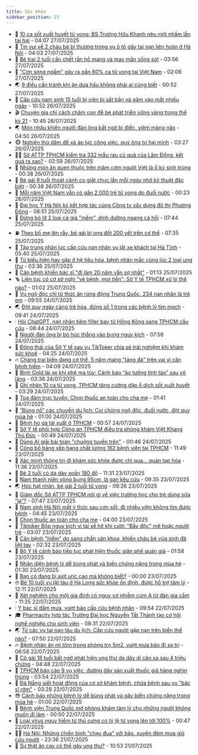 ```yaml
---
title: Sức khỏe
sidebar_position: 23
---
```


<!-- dantri-suc-khoe:START -->
- 🤔 [10 ca sốt xuất huyết tử vong: BS Trương Hữu Khanh nêu một nhầm lẫn tai hại](https://dantri.com.vn/suc-khoe/10-ca-sot-xuat-huyet-tu-vong-bs-truong-huu-khanh-neu-mot-nham-lan-tai-hai-20250727101317419.htm) - 04:07 27/07/2025
- 🚦 [Tin vui về 2 cháu bé bị thương trong vụ ô tô gây tai nạn liên hoàn ở Hà Nội](https://dantri.com.vn/suc-khoe/tin-vui-ve-2-chau-be-bi-thuong-trong-vu-o-to-gay-tai-nan-lien-hoan-o-ha-noi-20250727105716980.htm) - 04:03 27/07/2025
- 🤖 [Bé trai 2 tuổi cắn chết rắn hổ mang và may mắn sống sót](https://dantri.com.vn/suc-khoe/be-trai-2-tuoi-can-chet-ran-ho-mang-va-may-man-song-sot-20250727101140843.htm) - 03:56 27/07/2025
- 🐻 [&quot;Cơn sóng ngầm&quot; gây ra gần 80% ca tử vong tại Việt Nam](https://dantri.com.vn/suc-khoe/con-song-ngam-gay-ra-gan-80-ca-tu-vong-tai-viet-nam-20250727090603955.htm) - 02:06 27/07/2025
- 🌏 [9 điều cần tránh khi ăn dưa hấu không phải ai cũng biết](https://dantri.com.vn/suc-khoe/9-dieu-can-tranh-khi-an-dua-hau-khong-phai-ai-cung-biet-20250726194817940.htm) - 00:52 27/07/2025
- 👺 [Cấp cứu nam sinh 15 tuổi bị viên bi sắt bắn và găm vào mắt nhiều ngày](https://dantri.com.vn/suc-khoe/cap-cuu-nam-sinh-15-tuoi-bi-vien-bi-sat-ban-va-gam-vao-mat-nhieu-ngay-20250726174855074.htm) - 10:52 26/07/2025
- 🎬 [Chuyên gia chỉ cách chăm con để bé phát triển vững vàng trong thế kỷ 21](https://dantri.com.vn/suc-khoe/chuyen-gia-chi-cach-cham-con-de-be-phat-trien-vung-vang-trong-the-ky-21-20250726164503910.htm) - 10:45 26/07/2025
- 🌏 [Món nhậu khiến người đàn ông bất ngờ bị điếc, viêm màng não](https://dantri.com.vn/suc-khoe/mon-nhau-khien-nguoi-dan-ong-bat-ngo-bi-diec-viem-mang-nao-20250726110900517.htm) - 04:50 26/07/2025
- 🐵 [Nghiện thủ dâm để xả áp lực công việc, quý ông tự hại mình](https://dantri.com.vn/suc-khoe/nghien-thu-dam-de-xa-ap-luc-cong-viec-quy-ong-tu-hai-minh-20250724165017668.htm) - 03:27 26/07/2025
- 👨‍🏫 [Sở ATTP TPHCM kiểm tra 332 mẫu rau củ quả của Lâm Đồng, kết quả ra sao?](https://dantri.com.vn/suc-khoe/so-attp-tphcm-kiem-tra-332-mau-rau-cu-qua-cua-lam-dong-ket-qua-ra-sao-20250726093805670.htm) - 02:59 26/07/2025
- 🤗 [Những món ăn quen thuộc trên mâm cơm người Việt là ổ ký sinh trùng](https://dantri.com.vn/suc-khoe/nhung-mon-an-quen-thuoc-tren-mam-com-nguoi-viet-la-o-ky-sinh-trung-20250725180947510.htm) - 00:38 26/07/2025
- 🫶 [Bé gái 9 tuổi thoát cảnh co giật chục lần mỗi ngày nhờ kỹ thuật đặc biệt](https://dantri.com.vn/suc-khoe/be-gai-9-tuoi-thoat-canh-co-giat-chuc-lan-moi-ngay-nho-ky-thuat-dac-biet-20250725174657236.htm) - 00:38 26/07/2025
- 🙉 [Mỗi năm Việt Nam vẫn có gần 2.000 trẻ tử vong do đuối nước](https://dantri.com.vn/suc-khoe/moi-nam-viet-nam-van-co-gan-2000-tre-tu-vong-do-duoi-nuoc-20250725175550594.htm) - 00:23 26/07/2025
- 🦅 [Đại học Y Hà Nội ký kết hợp tác cùng Công ty xây dựng đô thị Phương Đông](https://dantri.com.vn/suc-khoe/dai-hoc-y-ha-noi-ky-ket-hop-tac-cung-cong-ty-xay-dung-do-thi-phuong-dong-20250725155059480.htm) - 08:51 25/07/2025
- 🐘 [Đừng bỏ lỡ 2 loại cá giá &quot;mềm&quot;, dinh dưỡng ngang cá hồi](https://dantri.com.vn/suc-khoe/dung-bo-lo-2-loai-ca-gia-mem-dinh-duong-ngang-ca-hoi-20250725081950923.htm) - 07:44 25/07/2025
- ⛽️ [Theo bố mẹ lên rẫy, bé gái bị ong đốt 200 vết trên cơ thể](https://dantri.com.vn/suc-khoe/theo-bo-me-len-ray-be-gai-bi-ong-dot-200-vet-tren-co-the-20250725141724003.htm) - 07:35 25/07/2025
- 🤡 [Tập trung nhân lực cấp cứu nạn nhân vụ lật xe khách tại Hà Tĩnh](https://dantri.com.vn/suc-khoe/tap-trung-nhan-luc-cap-cuu-nan-nhan-vu-lat-xe-khach-tai-ha-tinh-20250725120421245.htm) - 05:40 25/07/2025
- 💼 [Từ biểu hiện hay gặp ở hệ tiêu hóa, bệnh nhân mắc cùng lúc 2 loại ung thư](https://dantri.com.vn/suc-khoe/tu-bieu-hien-hay-gap-o-he-tieu-hoa-benh-nhan-mac-cung-luc-2-loai-ung-thu-20250725103621570.htm) - 03:36 25/07/2025
- 🤔 [Căn bệnh khiến bác sĩ &quot;đi làm 20 năm vẫn sợ nhất&quot;](https://dantri.com.vn/suc-khoe/can-benh-khien-bac-si-di-lam-20-nam-van-so-nhat-20250724153308000.htm) - 01:13 25/07/2025
- 🪜 [Liên tục có cơ sở nghi &quot;vẽ bệnh, moi tiền&quot;: Sở Y tế TPHCM xử lý thế nào?](https://dantri.com.vn/suc-khoe/lien-tuc-co-co-so-nghi-ve-benh-moi-tien-so-y-te-tphcm-xu-ly-the-nao-20250724231146767.htm) - 01:02 25/07/2025
- 📝 [Vụ ngộ độc chì từ thức ăn rúng động Trung Quốc, 234 nạn nhân là trẻ em](https://dantri.com.vn/suc-khoe/vu-ngo-doc-chi-tu-thuc-an-rung-dong-trung-quoc-234-nan-nhan-la-tre-em-20250724125407248.htm) - 09:55 24/07/2025
- 🌏 [Đột quỵ ngày càng trẻ hóa, đứng số 1 trong các bệnh lý tim mạch](https://dantri.com.vn/suc-khoe/dot-quy-ngay-cang-tre-hoa-dung-so-1-trong-cac-benh-ly-tim-mach-20250724152409135.htm) - 09:41 24/07/2025
- 🕯 [Hỏi ChatGPT, nạn nhân tiêm filler bay từ Hồng Kông sang TPHCM cầu cứu](https://dantri.com.vn/suc-khoe/hoi-chatgpt-nan-nhan-tiem-filler-bay-tu-hong-kong-sang-tphcm-cau-cuu-20250724124301383.htm) - 08:44 24/07/2025
- 🦍 [Người đàn ông bị bò húc thẳng vào bụng nguy kịch](https://dantri.com.vn/suc-khoe/nguoi-dan-ong-bi-bo-huc-thang-vao-bung-nguy-kich-20250724143450377.htm) - 07:56 24/07/2025
- 🌈 [Động thái của Sở Y tế sau vụ TikToker chia sẻ trải nghiệm khi khám sức khoẻ](https://dantri.com.vn/suc-khoe/dong-thai-cua-so-y-te-sau-vu-tiktoker-chia-se-trai-nghiem-khi-kham-suc-khoe-20250724103520531.htm) - 04:25 24/07/2025
- 🔥 [Chàng trai biến dạng cơ thể, 5 năm mang &quot;tảng đá&quot; trên vai vì căn bệnh hiếm](https://dantri.com.vn/suc-khoe/chang-trai-bien-dang-co-the-5-nam-mang-tang-da-tren-vai-vi-can-benh-hiem-20250724102631936.htm) - 04:09 24/07/2025
- 🌊 [Bình Gold lái xe khi phê ma túy: Cảnh báo “ảo tưởng tỉnh táo” sau vô lăng](https://dantri.com.vn/suc-khoe/binh-gold-lai-xe-khi-phe-ma-tuy-canh-bao-ao-tuong-tinh-tao-sau-vo-lang-20250724094306874.htm) - 03:38 24/07/2025
- 🚦 [Ghi nhận 10 ca tử vong, TPHCM tăng cường dập ổ dịch sốt xuất huyết](https://dantri.com.vn/suc-khoe/ghi-nhan-10-ca-tu-vong-tphcm-tang-cuong-dap-o-dich-sot-xuat-huyet-20250724101024121.htm) - 03:29 24/07/2025
- 🤖 [Toạ đàm trực tuyến: Chọn thuốc an toàn cho cha mẹ](https://dantri.com.vn/suc-khoe/toa-dam-truc-tuyen-chon-thuoc-an-toan-cho-cha-me-20250724084135618.htm) - 01:41 24/07/2025
- 🤡 [“Bùng nổ” các chuyến du lịch: Coi chừng ngộ độc, đuối nước, đột quỵ mùa hè](https://dantri.com.vn/suc-khoe/bung-no-cac-chuyen-du-lich-coi-chung-ngo-doc-duoi-nuoc-dot-quy-mua-he-20250724010524489.htm) - 01:00 24/07/2025
- 💂 [Bệnh ho gà tái xuất ở TPHCM](https://dantri.com.vn/suc-khoe/benh-ho-ga-tai-xuat-o-tphcm-20250724011527397.htm) - 00:57 24/07/2025
- 🦄 [Sở Y tế phối hợp Công an TPHCM điều tra phòng khám Việt Khang Thủ Đức](https://dantri.com.vn/suc-khoe/so-y-te-phoi-hop-cong-an-tphcm-dieu-tra-phong-kham-viet-khang-thu-duc-20250723164529157.htm) - 00:49 24/07/2025
- 🧠 [Dùng AI giải bài toán &quot;chuộng tuyến trên&quot;](https://dantri.com.vn/suc-khoe/dung-ai-giai-bai-toan-chuong-tuyen-tren-20250722142156390.htm) - 00:46 24/07/2025
- 🤖 [Công bố bảng xếp hạng chất lượng 162 bệnh viện tại TPHCM](https://dantri.com.vn/suc-khoe/cong-bo-bang-xep-hang-chat-luong-162-benh-vien-tai-tphcm-20250723165932281.htm) - 11:49 23/07/2025
- 💼 [Xác minh thông tin đi khám sức khỏe được chỉ qua... quán tạp hóa](https://dantri.com.vn/suc-khoe/xac-minh-thong-tin-di-kham-suc-khoe-duoc-chi-qua-quan-tap-hoa-20250723172812083.htm) - 11:36 23/07/2025
- 🧰 [Bé 2 tuổi có dạ dày xoắn 180 độ](https://dantri.com.vn/suc-khoe/be-2-tuoi-co-da-day-xoan-180-do-20250723154552997.htm) - 11:31 23/07/2025
- 🎉 [Nam thanh niên vòng bụng 95cm, lá gan kêu cứu](https://dantri.com.vn/suc-khoe/nam-thanh-nien-vong-bung-95cm-la-gan-keu-cuu-20250723161350157.htm) - 09:35 23/07/2025
- 🌏 [Hóc hạt nhãn, bé gái 2 tuổi tử vong](https://dantri.com.vn/suc-khoe/hoc-hat-nhan-be-gai-2-tuoi-tu-vong-20250723160536943.htm) - 09:26 23/07/2025
- 📝 [Giám đốc Sở ATTP TPHCM nói gì về việc trường học cho trẻ dùng sữa “lạ”?](https://dantri.com.vn/suc-khoe/giam-doc-so-attp-tphcm-noi-gi-ve-viec-truong-hoc-cho-tre-dung-sua-la-20250723121608233.htm) - 07:47 23/07/2025
- 🧠 [Nam sinh Hà Nội mất ý thức sau cơn sốt, đi nhiều viện không tìm được bệnh](https://dantri.com.vn/suc-khoe/nam-sinh-ha-noi-mat-y-thuc-sau-con-sot-di-nhieu-vien-khong-tim-duoc-benh-20250723111957819.htm) - 04:45 23/07/2025
- 🚀 [Chọn thuốc an toàn cho cha mẹ](https://dantri.com.vn/suc-khoe/chon-thuoc-an-toan-cho-cha-me-20250723105947729.htm) - 04:00 23/07/2025
- 💯 [Tiktoker Bốp nguy kịch vì tài xế hít khí cười: &quot;Bẫy độc&quot; mê hoặc người trẻ](https://dantri.com.vn/suc-khoe/tiktoker-bop-nguy-kich-vi-tai-xe-hit-khi-cuoi-bay-doc-me-hoac-nguoi-tre-20250723084702942.htm) - 03:07 23/07/2025
- 🫶 [Căn bệnh &quot;hiểm&quot; do sang chấn sản khoa, khiến cháu bé vừa sinh đã liệt tay](https://dantri.com.vn/suc-khoe/can-benh-hiem-do-sang-chan-san-khoa-khien-chau-be-vua-sinh-da-liet-tay-20250723085425359.htm) - 02:32 23/07/2025
- 👹 [Bộ Y tế cảnh báo tiếp tục phát hiện thuốc giãn phế quản giả](https://dantri.com.vn/suc-khoe/bo-y-te-canh-bao-tiep-tuc-phat-hien-thuoc-gian-phe-quan-gia-20250723081021133.htm) - 01:58 23/07/2025
- 🤩 [Nhận diện bệnh lý dễ bùng phát và biến chứng nặng trong mùa hè](https://dantri.com.vn/suc-khoe/nhan-dien-benh-ly-de-bung-phat-va-bien-chung-nang-trong-mua-he-20250721155044680.htm) - 01:30 23/07/2025
- 🌊 [Bạn có đang bị axit uric cao mà không biết?](https://dantri.com.vn/suc-khoe/ban-co-dang-bi-axit-uric-cao-ma-khong-biet-20250720210945517.htm) - 00:00 23/07/2025
- 🤓 [Bé 10 tuổi vụ lật tàu ở Hạ Long sức khỏe ổn định, được hỗ trợ tâm lý](https://dantri.com.vn/suc-khoe/be-10-tuoi-vu-lat-tau-o-ha-long-suc-khoe-on-dinh-duoc-ho-tro-tam-ly-20250722191111377.htm) - 12:11 22/07/2025
- 🌝 [Xét nghiệm cho một gia đình có nguy cơ nhiễm cúm A từ đàn gia cầm](https://dantri.com.vn/suc-khoe/xet-nghiem-cho-mot-gia-dinh-co-nguy-co-nhiem-cum-a-tu-dan-gia-cam-20250722142149689.htm) - 11:35 22/07/2025
- 🕯 [Y bác sĩ dầm mưa, vượt bão cấp cứu bệnh nhân](https://dantri.com.vn/suc-khoe/y-bac-si-dam-mua-vuot-bao-cap-cuu-benh-nhan-20250722162333660.htm) - 09:54 22/07/2025
- 🎓 [Pharmacity hợp tác Trường Đại học Nguyễn Tất Thành tạo cơ hội nghề nghiệp cho sinh viên](https://dantri.com.vn/suc-khoe/pharmacity-hop-tac-truong-dai-hoc-nguyen-tat-thanh-tao-co-hoi-nghe-nghiep-cho-sinh-vien-20250722152006031.htm) - 08:31 22/07/2025
- 🌏 [Từ các vụ tai nạn tàu du lịch: Cấp cứu người gặp nạn trên biển thế nào?](https://dantri.com.vn/suc-khoe/tu-cac-vu-tai-nan-tau-du-lich-cap-cuu-nguoi-gap-nan-tren-bien-the-nao-20250721023714559.htm) - 07:50 22/07/2025
- 🔥 [Bệnh nhân ăn mì tôm trong phòng trọ 5m2, vượt mưa bão đi xạ trị](https://dantri.com.vn/suc-khoe/benh-nhan-an-mi-tom-trong-phong-tro-5m2-vuot-mua-bao-di-xa-tri-20250722135824000.htm) - 06:58 22/07/2025
- 📝 [Cô gái 18 tuổi bất ngờ phát hiện ung thư dạ dày di căn xa sau 4 triệu chứng](https://dantri.com.vn/suc-khoe/co-gai-18-tuoi-bat-ngo-phat-hien-ung-thu-da-day-di-can-xa-sau-4-trieu-chung-20250722105946616.htm) - 04:48 22/07/2025
- 🧠 [TPHCM báo cáo 9 vụ việc, đường dây sản xuất thuốc giả hàng nghìn thùng](https://dantri.com.vn/suc-khoe/tphcm-bao-cao-9-vu-viec-duong-day-san-xuat-thuoc-gia-hang-nghin-thung-20250722101139492.htm) - 03:54 22/07/2025
- 🦅 [Đà Nẵng siết hoạt động của cơ sở khám bệnh, chữa bệnh sau vụ &quot;bác sĩ rởm&quot;](https://dantri.com.vn/suc-khoe/da-nang-siet-hoat-dong-cua-co-so-kham-benh-chua-benh-sau-vu-bac-si-rom-20250722100303986.htm) - 03:28 22/07/2025
- 😎 [Cảnh báo những bệnh lý dễ bùng phát và gây biến chứng nặng trong mùa hè](https://dantri.com.vn/suc-khoe/canh-bao-nhung-benh-ly-de-bung-phat-va-gay-bien-chung-nang-trong-mua-he-20250721153745089.htm) - 01:00 22/07/2025
- 🎉 [Bệnh viện Trung Quốc mở phòng khám tâm lý cho những người không muốn đi làm](https://dantri.com.vn/suc-khoe/benh-vien-trung-quoc-mo-phong-kham-tam-ly-cho-nhung-nguoi-khong-muon-di-lam-20250721165713610.htm) - 00:50 22/07/2025
- 🫣 [Loại virus nguy hiểm từ thú cưng có tỷ lệ tử vong lên tới 100%](https://dantri.com.vn/suc-khoe/loai-virus-nguy-hiem-tu-thu-cung-co-ty-le-tu-vong-len-toi-100-20250721162549298.htm) - 00:47 22/07/2025
- 🧑‍🏫 [Hà Nội: Những chiến binh &quot;chạy đua&quot; với bão, xuyên đêm mưa gió cứu người](https://dantri.com.vn/suc-khoe/ha-noi-nhung-chien-binh-chay-dua-voi-bao-xuyen-dem-mua-gio-cuu-nguoi-20250722030353829.htm) - 23:36 21/07/2025
- 🥷 [Sự thật ăn cay có thể gây ung thư?](https://dantri.com.vn/suc-khoe/su-that-an-cay-co-the-gay-ung-thu-20250721103825078.htm) - 10:53 21/07/2025<!-- dantri-suc-khoe:END -->
